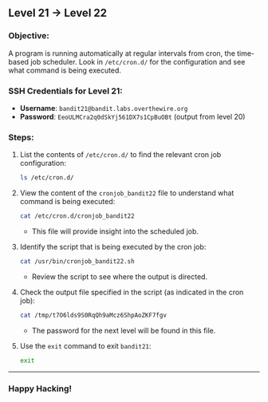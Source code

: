## Level 21 → Level 22

### Objective:
A program is running automatically at regular intervals from cron, the time-based job scheduler. Look in `/etc/cron.d/` for the configuration and see what command is being executed.

### SSH Credentials for Level 21:
- **Username**: `bandit21@bandit.labs.overthewire.org`
- **Password**: `EeoULMCra2q0dSkYj561DX7s1CpBuOBt` (output from level 20)

### Steps:

1. List the contents of `/etc/cron.d/` to find the relevant cron job configuration:
    ```bash
    ls /etc/cron.d/
    ```

2. View the content of the `cronjob_bandit22` file to understand what command is being executed:
    ```bash
    cat /etc/cron.d/cronjob_bandit22
    ```
   - This file will provide insight into the scheduled job.

3. Identify the script that is being executed by the cron job:
    ```bash
    cat /usr/bin/cronjob_bandit22.sh
    ```
   - Review the script to see where the output is directed.

4. Check the output file specified in the script (as indicated in the cron job):
    ```bash
    cat /tmp/t7O6lds9S0RqQh9aMcz6ShpAoZKF7fgv
    ```
   - The password for the next level will be found in this file.

5. Use the `exit` command to exit `bandit21`:
    ```bash
    exit
    ```

---

### Happy Hacking!
